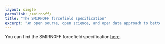 ```yaml
---
layout: single
permalink: /smirnoff/
title: "The SMIRNOFF forcefield specification"
excerpt: "An open source, open science, and open data approach to better biomolecular forcefields"
---
```


You can find the SMIRNOFF forcefield specification [here](https://github.com/open-forcefield-group/openforcefield/blob/master/The-SMIRNOFF-force-field-format.md).

